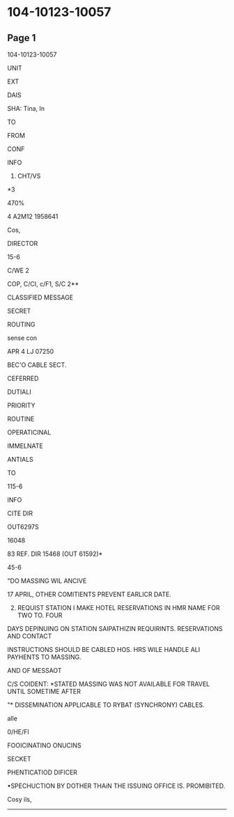 # 104-10123-10057

## Page 1

104-10123-10057

UNIT

EXT

DAIS

SHA: Tina, In

TO

FROM

CONF

INFO

1. CHT/VS

*3

470%

4 A2M12 1958641

Cos,

DIRECTOR

15-6

C/WE 2

COP, C/CI, c/F1, S/C 2**

CLASSIFIED MESSAGE

SECRET

ROUTING

sense con

APR 4 LJ 07250

BEC'O CABLE SECT.

CEFERRED

DUTIALI

PRIORITY

ROUTINE

OPERATICINAL

IMMELNATE

ANTIALS

TO

115-6

INFO

CITE DIR

OUT6297S

16048

83 REF. DIR 15468 (OUT 61592)*

45-6

"DO MASSING WIL ANCIVE

17 APRIL, OTHER COMITIENTS PREVENT EARLICR DATE.

2. REQUIST STATION I MAKE HOTEL RESERVATIONS IN HMR NAME FOR TWO TO. FOUR

DAYS DEPINUING ON STATION SAIPATHIZIN REQUIRINTS. RESERVATIONS AND CONTACT

INSTRUCTIONS SHOULD BE CABLED HOS. HRS WILE HANDLE ALI PAYHENTS TO MASSING.

AND OF MESSAOT

C/S COIDENT: *STATED MASSING WAS NOT AVAILABLE FOR TRAVEL UNTIL SOMETIME AFTER

"* DISSEMINATION APPLICABLE TO RYBAT (SYNCHRONY) CABLES.

alle

0/HE/FI

FOOICINATINO ONUCINS

SECKET

PHENTICATIOD DIFICER

•SPECHUCTION BY DOTHER THAiN THE ISSUING OFFICE IS. PROMIBITED.

Cosy ils,

---

